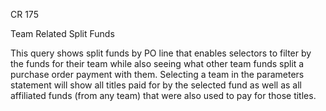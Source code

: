 CR 175

Team Related Split Funds

This query shows split funds by PO line that enables selectors to filter by the funds for their team while also seeing what other team funds split a purchase order payment with them. Selecting a team in the parameters statement will show all titles paid for by the selected fund as well as all affiliated funds (from any team) that were also used to pay for those titles. 
